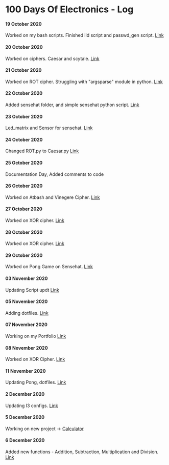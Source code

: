# 100 Days Of Electronics - Log

#### 19 October 2020
Worked on my bash scripts. Finished ild script and passwd_gen script. [Link](https://github.com/Srm-Akla/Scripts)


#### 20 October 2020
Worked on ciphers. Caesar and scytale. [Link](https://github.com/Srm-Akla/Cryptography)

#### 21 October 2020
Worked on ROT cipher. Struggling with "argsparse" module in python. [Link](https://github.com/Srm-Akla/Cryptography/tree/main/Substitution_Ciphers)

#### 22 October 2020
Added sensehat folder, and simple sensehat python script. [Link](https://github.com/Srm-Akla/RaspberryPie/tree/master/Sensehat)

#### 23 October 2020
Led_matrix and Sensor for sensehat. [Link](https://github.com/Srm-Akla/RaspberryPie/tree/master/Sensehat)

#### 24 October 2020
Changed ROT.py to Caesar.py  [Link](https://github.com/Srm-Akla/Cryptography/tree/main/Substitution_Ciphers)

#### 25 October 2020
Documentation Day, Added comments to code

#### 26 October 2020
Worked on Atbash and Vinegere Cipher. [Link](https://github.com/Srm-Akla/Cryptography)

#### 27 October 2020
Worked on XOR cipher. [Link](https://github.com/Srm-Akla/Cryptography/tree/main/Modern_Ciphers)

#### 28 October 2020
Worked on XOR cipher. [Link](https://github.com/Srm-Akla/Cryptography/tree/main/Modern_Ciphers)

#### 29 October 2020
Worked on Pong Game on Sensehat. [Link](https://github.com/Srm-Akla/RaspberryPie/blob/main/Sensehat/Pong.pyi)

#### 03 November 2020
Updating Script updt [Link](https://github.com/Srm-Akla/Scripts/blob/main/ild)

#### 05 November 2020
Adding dotfiles. [Link](https://github.com/Srm-Akla/dotfiles)

#### 07 November 2020
Working on my Portfolio [Link](https://github.com/Srm-Akla/Portfolio)

#### 08 November 2020
Worked on XOR Cipher. [Link](https://github.com/Srm-Akla/Cryptography/blob/main/Modern_Ciphers/XOR.py)

#### 11 November 2020
Updating Pong, dotfiles. [Link]()


#### 2 December 2020
Updating I3 configs. [Link]()

#### 5 December 2020
Working on new project -> [Calculator]() 

#### 6 December 2020
Added new functions - Addition, Subtraction, Multiplication and Division. [Link]()
